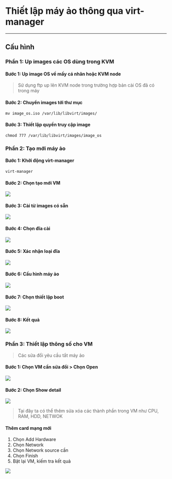 # Thiết lập máy ảo thông qua virt-manager
---
## Cấu hình
### Phần 1: Up images các OS dùng trong KVM
#### Bước 1: Up image OS về mấy cá nhân hoặc KVM node
> Sử dụng ftp up lên KVM node trong trường hợp bản cài OS đã có trong máy
#### Bước 2: Chuyển images tới thư mục
```
mv image_os.iso /var/lib/libvirt/images/
```
#### Bước 3: Thiết lập quyền truy cập image
```
chmod 777 /var/lib/libvirt/images/image_os
```
### Phần 2: Tạo mới máy ảo
#### Bước 1: Khởi động virt-manager
```
virt-manager
```
#### Bước 2: Chọn tạo mới VM
![](../images/install-kvm-2.png)
#### Bước 3: Cài từ images có sẵn
![](../images/install-kvm-3.png)
#### Bước 4: Chọn đĩa cài
![](../images/install-kvm-4.png)
#### Bước 5: Xác nhận loại đĩa
![](../images/install-kvm-5.png)
#### Bước 6: Cấu hình máy ảo
![](../images/install-kvm-6.png)
#### Bước 7: Chọn thiết lập boot
![](../images/install-kvm-7.png)
#### Bước 8: Kết quả
![](../images/install-kvm-8.png)

### Phần 3: Thiết lập thông số cho VM
> Các sửa đổi yêu cầu tắt máy ảo

#### Bước 1: Chọn VM cần sửa đổi > Chọn Open
![](../images/setup-vm-1.png)
#### Bước 2: Chọn Show detail
![](../images/setup-vm-2.png)

> Tại đây ta có thể thêm sửa xóa các thành phần trong VM như CPU, RAM, HDD, NETWOK

#### Thêm card mạng mới
1. Chọn Add Hardware
2. Chọn Network
3. Chọn Network source cần
4. Chọn Finish
5. Bật lại VM, kiếm tra kết quả

![](../images/setup-vm-3.png)
